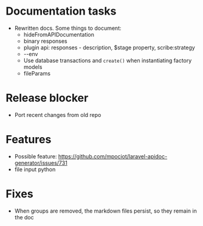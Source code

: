 # Documentation tasks
- Rewritten docs. Some things to document:
  - hideFromAPIDocumentation
  - binary responses
  - plugin api: responses - description, $stage property, scribe:strategy
  - --env
  - Use database transactions and `create()` when instantiating factory models
  - fileParams

# Release blocker
- Port recent changes from old repo

# Features
- Possible feature: https://github.com/mpociot/laravel-apidoc-generator/issues/731
- file input python

# Fixes
- When groups are removed, the markdown files persist, so they remain in the doc

